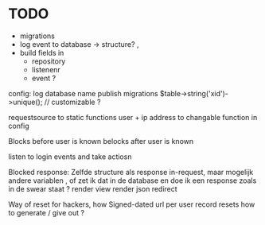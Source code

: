 # TODO
- migrations
- log event to database -> structure? , 
- build fields in
  - repository
  - listenenr
  - event ?


config: log database name
publish migrations
$table->string('xid')->unique(); // customizable ?

requestsource to static functions
user + ip address to changable function in config


Blocks before user is known
belocks after user is known

listen to login events and take actiosn

Blocked response:
Zelfde structure als response in-request, maar mogelijk andere variablen
, of zet ik dat in de database en doe ik een response zoals in de swear staat ?
render view
render json
redirect

Way of reset for hackers, how
Signed-dated url per user
record resets
how to generate / give out ?

